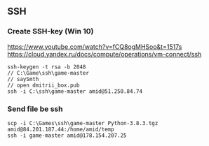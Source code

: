 ## SSH

### Create SSH-key (Win 10)
https://www.youtube.com/watch?v=fCQ8ogMHSoo&t=1517s
https://cloud.yandex.ru/docs/compute/operations/vm-connect/ssh

    ssh-keygen -t rsa -b 2048
    // C:\Game\ssh\game-master
    // saySmth
    // open dmitrii_box.pub
    ssh -i C:\ssh\game-master amid@51.250.84.74

### Send file be ssh
    scp -i C:\Games\ssh\game-master Python-3.8.3.tgz amid@84.201.187.44:/home/amid/temp
    ssh -i game-master amid@178.154.207.25